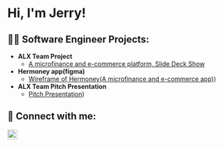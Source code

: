 <h1>Hi, I'm Jerry! 
<h2>👨‍💻 Software Engineer Projects:</h2>

- <b>ALX Team Project</b>
  - [A microfinance and e-commerce platform, Slide Deck Show](https://docs.google.com/presentation/d/1zDvZVU0LUF-W6o-lEnD8vDdYshed6KXDbxghwJJeK6Y/present?slide=id.g2e3e57b4a92_0_10)
- <b>Hermoney app(figma)</b>
  - [Wireframe of Hermoney(A microfinance and e-commerce app)](https://www.figma.com/design/cAy4hKZibmlEOLuyJ4jXLq/OMATECH?node-id=0-1&p=f))</b></i>
- <b>ALX Team Pitch Presentation</b>
  - [Pitch Presentation](https://www.youtube.com/watch?v=ahGPELy6Dgk))</b></i>

 



<h2> 🤳 Connect with me:</h2>



[<img align="left" alt="JoshMadakor | LinkedIn" width="22px" src="https://cdn.jsdelivr.net/npm/simple-icons@v3/icons/linkedin.svg" />][linkedin]



[linkedin]: https://www.linkedin.com/in/nwaloziejerry/

<!--
**joshmadakor1/joshmadakor1** is a ✨ _special_ ✨ repository because its `README.md` (this file) appears on your GitHub profile.

Here are some ideas to get you started:

- 🔭 I’m currently working on ...
- 🌱 I’m currently learning ...
- 👯 I’m looking to collaborate on ...
- 🤔 I’m looking for help with ...
- 💬 Ask me about ...
- 📫 How to reach me: ...
- 😄 Pronouns: ...
- ⚡ Fun fact: ...
-->
